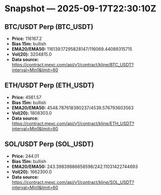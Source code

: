 # Snapshot — 2025-09-17T22:30:10Z

## BTC/USDT Perp (BTC_USDT)
- **Price:** 116167.2
- **Bias 15m:** bullish
- **EMA20/EMA50:** 116139.17295828147/116069.44089315715
- **Vol(20):** 3204815.0
- **Data source:** https://contract.mexc.com/api/v1/contract/kline/BTC_USDT?interval=Min1&limit=60

## ETH/USDT Perp (ETH_USDT)
- **Price:** 4561.57
- **Bias 15m:** bullish
- **EMA20/EMA50:** 4548.787618390237/4539.576793603563
- **Vol(20):** 1808303.0
- **Data source:** https://contract.mexc.com/api/v1/contract/kline/ETH_USDT?interval=Min1&limit=60

## SOL/USDT Perp (SOL_USDT)
- **Price:** 244.01
- **Bias 15m:** bullish
- **EMA20/EMA50:** 243.39839886658598/242.11031422744693
- **Vol(20):** 1662300.0
- **Data source:** https://contract.mexc.com/api/v1/contract/kline/SOL_USDT?interval=Min1&limit=60
